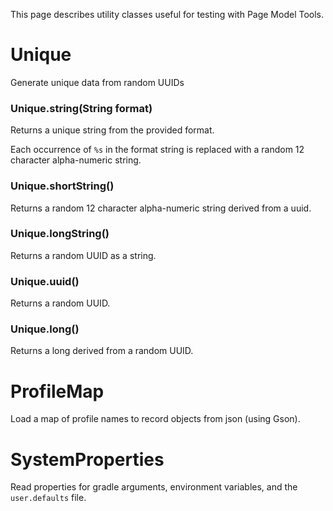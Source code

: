 This page describes utility classes useful for testing with Page Model Tools.

# Unique
Generate unique data from random UUIDs
### Unique.string(String format)
Returns a unique string from the provided format.

Each occurrence of `%s` in the format string is replaced with a random 12 character alpha-numeric string.

### Unique.shortString()
Returns a random 12 character alpha-numeric string derived from a uuid.

### Unique.longString()
Returns a random UUID as  a string.

### Unique.uuid()
Returns a random UUID.

### Unique.long()
Returns a long derived from a random UUID.

# ProfileMap
Load a map of profile names to record objects from json (using Gson).

# SystemProperties
Read properties for gradle arguments, environment variables, and the `user.defaults` file.